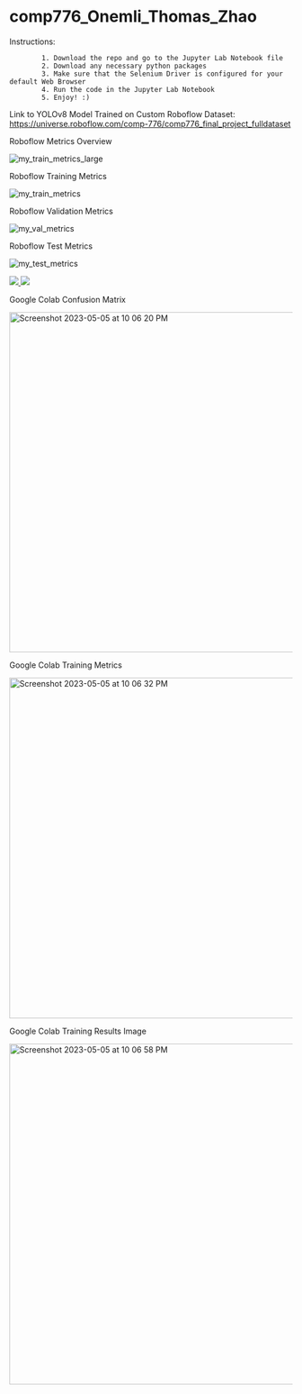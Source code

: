 # comp776_Onemli_Thomas_Zhao

Instructions:

            1. Download the repo and go to the Jupyter Lab Notebook file
            2. Download any necessary python packages
            3. Make sure that the Selenium Driver is configured for your default Web Browser
            4. Run the code in the Jupyter Lab Notebook
            5. Enjoy! :)
      
Link to YOLOv8 Model Trained on Custom Roboflow Dataset: https://universe.roboflow.com/comp-776/comp776_final_project_fulldataset 

Roboflow Metrics Overview

![my_train_metrics_large](https://user-images.githubusercontent.com/77972621/236582001-3c01a3eb-f9ca-442d-bdd6-6b9468ec9d86.png)

Roboflow Training Metrics

![my_train_metrics](https://user-images.githubusercontent.com/77972621/236580999-97574fbe-bdd4-47a9-a01e-fbea99044be3.png)

Roboflow Validation Metrics

![my_val_metrics](https://user-images.githubusercontent.com/77972621/236581037-322456a6-ee85-495c-8c0a-bfe0f63ca930.png)

Roboflow Test Metrics

![my_test_metrics](https://user-images.githubusercontent.com/77972621/236581061-4d286f27-2dd5-468e-945f-14bff6548c67.png)


<a href="https://universe.roboflow.com/comp-776/comp776_final_project_fulldataset">
    <img src="https://app.roboflow.com/images/download-dataset-badge.svg"></img>
</a>

<a href="https://universe.roboflow.com/comp-776/comp776_final_project_fulldataset/model/">
    <img src="https://app.roboflow.com/images/try-model-badge.svg"></img>
</a>


Google Colab Confusion Matrix

<img width="604" alt="Screenshot 2023-05-05 at 10 06 20 PM" src="https://user-images.githubusercontent.com/77972621/236593361-1a0fd553-cad9-4e85-ad6e-6b25bf0bfc92.png">


Google Colab Training Metrics

<img width="605" alt="Screenshot 2023-05-05 at 10 06 32 PM" src="https://user-images.githubusercontent.com/77972621/236593310-0b0bea2a-b981-47c3-b719-ced06a623009.png">


Google Colab Training Results Image

<img width="605" alt="Screenshot 2023-05-05 at 10 06 58 PM" src="https://user-images.githubusercontent.com/77972621/236593402-34ce6b4a-a4d1-4e78-8831-214478e4e3fe.png">

